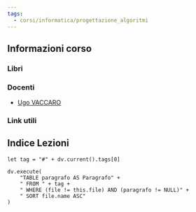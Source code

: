 ```yaml
---
tags:
  - corsi/informatica/progettazione_algoritmi
---
```


## Informazioni corso

### Libri

### Docenti
- [Ugo VACCARO](https://docenti.unisa.it/000806/home)

### Link utili


## Indice Lezioni
```dataviewjs
let tag = "#" + dv.current().tags[0]

dv.execute(
	"TABLE paragrafo AS Paragrafo" +
	" FROM " + tag +
	" WHERE (file != this.file) AND (paragrafo != NULL)" +
	" SORT file.name ASC"
)
```